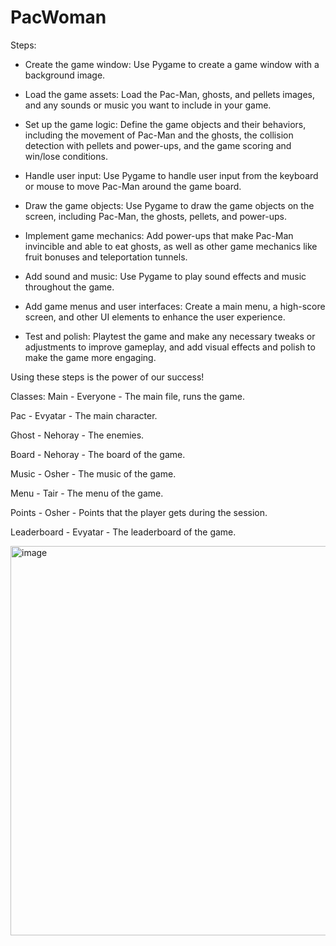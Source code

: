 # PacWoman

Steps:
* Create the game window: Use Pygame to create a game window with a background image.

* Load the game assets: Load the Pac-Man, ghosts, and pellets images, and any sounds or music you want to include in your game.

* Set up the game logic: Define the game objects and their behaviors, including the movement of Pac-Man and the ghosts, the collision detection with pellets and power-ups, and the game scoring and win/lose conditions.

* Handle user input: Use Pygame to handle user input from the keyboard or mouse to move Pac-Man around the game board.

* Draw the game objects: Use Pygame to draw the game objects on the screen, including Pac-Man, the ghosts, pellets, and power-ups.

* Implement game mechanics: Add power-ups that make Pac-Man invincible and able to eat ghosts, as well as other game mechanics like fruit bonuses and teleportation tunnels.

* Add sound and music: Use Pygame to play sound effects and music throughout the game.

* Add game menus and user interfaces: Create a main menu, a high-score screen, and other UI elements to enhance the user experience.

* Test and polish: Playtest the game and make any necessary tweaks or adjustments to improve gameplay, and add visual effects and polish to make the game more engaging.

Using these steps is the power of our success!

Classes:
Main - Everyone - The main file, runs the game.

Pac - Evyatar - The main character.

Ghost - Nehoray - The enemies.

Board - Nehoray - The board of the game.

Music - Osher - The music of the game.

Menu - Tair - The menu of the game.

Points - Osher - Points that the player gets during the session.

Leaderboard - Evyatar - The leaderboard of the game.

<img width="623" alt="image" src="https://user-images.githubusercontent.com/91248841/220422680-153e5d4e-d3e2-4e2f-a9a4-4727dd98ec7c.png">

